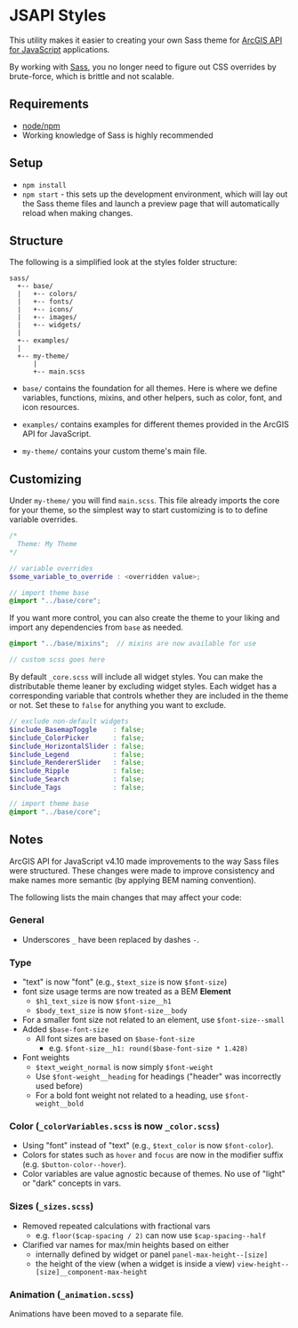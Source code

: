 # JSAPI Styles

This utility makes it easier to creating your own Sass theme for [ArcGIS API for JavaScript](https://developers.arcgis.com/javascript/) applications.

By working with [Sass](http://sass-lang.com), you no longer need to figure out CSS overrides by brute-force, which is brittle and not scalable.

## Requirements

* [node/npm](https://nodejs.org/)
* Working knowledge of Sass is highly recommended

## Setup

* `npm install`
* `npm start` - this sets up the development environment, which will lay out the Sass theme files and launch a preview page that will automatically reload when making changes.

## Structure

The following is a simplified look at the styles folder structure:

```
sass/
  +-- base/
  |   +-- colors/
  |   +-- fonts/
  |   +-- icons/
  |   +-- images/
  |   +-- widgets/
  |
  +-- examples/
  |
  +-- my-theme/
      |
      +-- main.scss
```

* `base/` contains the foundation for all themes. Here is where we define variables, functions, mixins, and other helpers, such as color, font, and icon resources.

* `examples/` contains examples for different themes provided in the ArcGIS API for JavaScript.

* `my-theme/` contains your custom theme's main file.


## Customizing

Under `my-theme/` you will find `main.scss`. This file already imports the core for your theme, so the simplest way to start customizing is to to define variable overrides.

```scss
/*
  Theme: My Theme
*/

// variable overrides
$some_variable_to_override : <overridden value>;

// import theme base
@import "../base/core";
```

If you want more control, you can also create the theme to your liking and import any dependencies from `base` as needed.

```scss
@import "../base/mixins";  // mixins are now available for use

// custom scss goes here
```

By default `_core.scss` will include all widget styles. You can make the distributable theme leaner by excluding widget styles. Each widget has a corresponding variable that controls whether they are included in the theme or not. Set these to `false` for anything you want to exclude.

```scss
// exclude non-default widgets
$include_BasemapToggle    : false;
$include_ColorPicker      : false;
$include_HorizontalSlider : false;
$include_Legend           : false;
$include_RendererSlider   : false;
$include_Ripple           : false;
$include_Search           : false;
$include_Tags             : false;

// import theme base
@import "../base/core";
```

## Notes

ArcGIS API for JavaScript v4.10 made improvements to the way Sass files were structured. These changes were made to improve consistency and make names more semantic (by applying BEM naming convention).

The following lists the main changes that may affect your code:

### General

* Underscores `_` have been replaced by dashes `-`.

### Type

* "text" is now "font" (e.g., `$text_size` is now `$font-size`)
* font size usage terms are now treated as a BEM **Element**
  * `$h1_text_size` is now `$font-size__h1`
  * `$body_text_size` is now `$font-size__body`
* For a smaller font size not related to an element, use `$font-size--small`
* Added `$base-font-size`
  * All font sizes are based on `$base-font-size`
    * e.g. `$font-size__h1: round($base-font-size * 1.428)`
* Font weights
  * `$text_weight_normal` is now simply `$font-weight`
  * Use `$font-weight__heading` for headings ("header" was incorrectly used before)
  * For a bold font weight not related to a heading, use `$font-weight__bold`

### Color (`_colorVariables.scss` is now `_color.scss`)

* Using "font" instead of "text" (e.g., `$text_color` is now `$font-color`).
* Colors for states such as `hover` and `focus` are now in the modifier suffix (e.g. `$button-color--hover`).
* Color variables are value agnostic because of themes. No use of "light" or "dark" concepts in vars.

### Sizes (`_sizes.scss`)

* Removed repeated calculations with fractional vars
  * e.g. `floor($cap-spacing / 2)` can now use `$cap-spacing--half`
* Clarified var names for max/min heights based on either
  * internally defined by widget or panel `panel-max-height--[size]`
  * the height of the view (when a widget is inside a view) `view-height--[size]__component-max-height`

### Animation (`_animation.scss`)

Animations have been moved to a separate file.
